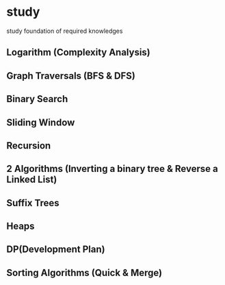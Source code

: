 # study
study foundation of required knowledges
## Logarithm (Complexity Analysis)
## Graph Traversals (BFS & DFS)
## Binary Search
## Sliding Window 
## Recursion
## 2 Algorithms (Inverting a binary tree & Reverse a Linked List)
## Suffix Trees
## Heaps
## DP(Development Plan)
## Sorting Algorithms (Quick & Merge)